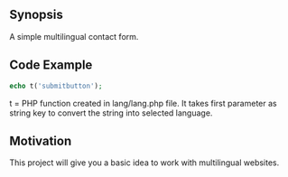 ## Synopsis

A simple multilingual contact form.

## Code Example

```php
echo t('submitbutton');
```
t = PHP function created in lang/lang.php file. It takes first parameter as string key 
to convert the string into selected language.

## Motivation

This project will give you a basic idea to work with multilingual websites.
